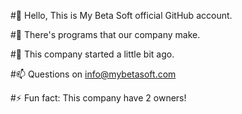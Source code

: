 #👋 Hello, This is My Beta Soft official GitHub account.

#👀 There's programs that our company make.

#🌱 This company started a little bit ago.

#📫 Questions on info@mybetasoft.com

#⚡ Fun fact: This company have 2 owners!

<!---
MyBetaSoft/MyBetaSoft is a ✨ special ✨ repository because its `README.md` (this file) appears on your GitHub profile.
You can click the Preview link to take a look at your changes.
--->
